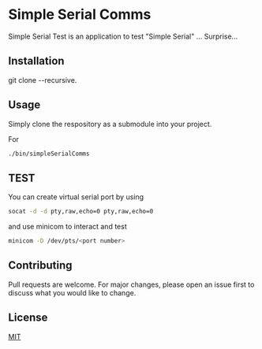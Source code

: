 # Simple Serial Comms

Simple Serial Test is an application to test "Simple Serial" ... Surprise...


## Installation

git clone --recursive.


## Usage

Simply clone the respository as a submodule into your project.

For 
```bash
./bin/simpleSerialComms
```

## TEST

You can create virtual serial port by using
 
```bash
socat -d -d pty,raw,echo=0 pty,raw,echo=0
```

and use minicom to interact and test
 
```bash
minicom -D /dev/pts/<port number> 
```



## Contributing
Pull requests are welcome. For major changes, please open an issue first to discuss what you would like to change.

## License
[MIT](https://choosealicense.com/licenses/mit/)
